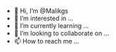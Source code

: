- 👋 Hi, I’m @Malikgs
- 👀 I’m interested in ...
- 🌱 I’m currently learning ...
- 💞️ I’m looking to collaborate on ...
- 📫 How to reach me ...

<!---
Malikgs/Malikgs is a ✨ special ✨ repository because its `README.md` (this file) appears on your GitHub profile.
You can click the Preview link to take a look at your changes.
--->
